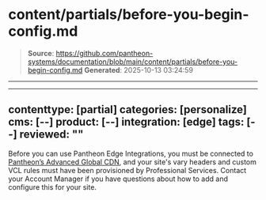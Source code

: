 # content/partials/before-you-begin-config.md

> **Source**: https://github.com/pantheon-systems/documentation/blob/main/content/partials/before-you-begin-config.md
> **Generated**: 2025-10-13 03:24:59

---

---
contenttype: [partial]
categories: [personalize]
cms: [--]
product: [--]
integration: [edge]
tags: [--]
reviewed: ""
---

<Alert title="Note" type="info">

Before you can use Pantheon Edge Integrations, you must be connected to [Pantheon’s Advanced Global CDN](/guides/professional-services/advanced-global-cdn), and your site's vary headers and custom VCL rules must have been provisioned by Professional Services. Contact your Account Manager if you have questions about how to add and configure this for your site.

</Alert >